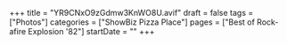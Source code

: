 +++
title = "YR9CNxO9zGdmw3KnWO8U.avif"
draft = false
tags = ["Photos"]
categories = ["ShowBiz Pizza Place"]
pages = ["Best of Rock-afire Explosion '82"]
startDate = ""
+++
